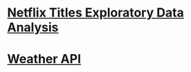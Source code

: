 # [Netflix Titles Exploratory Data Analysis](https://github.com/tgut5510/Python/blob/6162b09620736269e8a9e9ef8b0665ec495c06dd/Netflix%20Titles/Netflix%20Titles.ipynb)


# [Weather API](https://github.com/tgut5510/Python/blob/58edb6df3ff8f62e7037960ea42277d710d55724/Weather.py)
